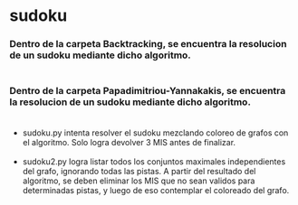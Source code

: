 # sudoku

### Dentro de la carpeta Backtracking, se encuentra la resolucion de un sudoku mediante dicho algoritmo. <br><br>
### Dentro de la carpeta Papadimitriou-Yannakakis, se encuentra la resolucion de un sudoku mediante dicho algoritmo. <br><br>
- sudoku.py intenta resolver el sudoku mezclando coloreo de grafos con el algoritmo. Solo logra devolver 3 MIS antes de finalizar. <br><br>
- sudoku2.py logra listar todos los conjuntos maximales independientes del grafo, ignorando todas las pistas. A partir del resultado del algoritmo, se deben eliminar los MIS que no sean validos para determinadas pistas, y luego de eso contemplar el coloreado del grafo.

